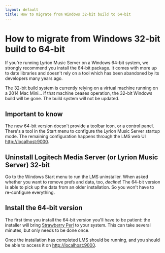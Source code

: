 ```yaml
---
layout: default
title: How to migrate from Windows 32-bit build to 64-bit
---
```


# How to migrate from Windows 32-bit build to 64-bit

If you're running Lyrion Music Server on a Windows 64-bit system, we strongly recommend you install the 64-bit package.
It comes with more up to date libraries and doesn't rely on a tool which has been abandoned by its developers many years ago.

The 32-bit build system is currently relying on a virtual machine running on a 2014 Mac Mini... if that machine ceases operation,
the 32-bit Windows build will be gone. The build system will not be updated.

## Important to know

The new 64-bit version doesn't provide a toolbar icon, or a control panel. There's a tool in the Start menu to configure
the Lyrion Music Server startup mode. The remaining configuration happens through the LMS web UI [http://localhost:9000](http://localhost:9000).

## Uninstall Logitech Media Server (or Lyrion Music Server) 32-bit

Go to the Windows Start menu to run the LMS uninstaller. When asked whether you want to remove prefs and data, too, _decline_!
The 64-bit version is able to pick up the data from an older installation. So you won't have to re-configure everything.

## Install the 64-bit version

The first time you install the 64-bit version you'll have to be patient: the installer will bring
[Strawberry Perl](https://strawberryperl.com) to your system. This can take several minutes, but only needs to be done once.

Once the installation has completed LMS should be running, and you should be able to access it on [http://localhost:9000](http://localhost:9000).

